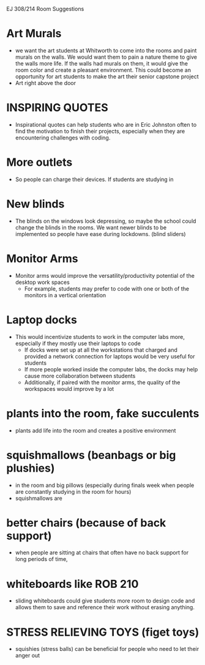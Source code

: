 EJ 308/214 Room Suggestions

# Art Murals
 - we want the art students at Whitworth to come into the rooms and paint murals on the walls. We would want them to pain a nature theme to give the walls more life. If the walls had murals on them, it would give the room color and create a pleasant environment. This could become an opportunity for art students to make the art their senior capstone project
 - Art right above the door

# INSPIRING QUOTES
- Inspirational quotes can help students who are in Eric Johnston often to find the motivation to finish their projects, especially when they are encountering challenges with coding.


# More outlets 
 - So people can charge their devices. If students are studying in 

# New blinds
- The blinds on the windows look depressing, so maybe the school could change the blinds in the rooms. We want newer blinds to be implemented so people have ease during lockdowns. (blind sliders)

# Monitor Arms
 - Monitor arms would improve the versatility/productivity potential of the desktop work spaces
   - For example, students may prefer to code with one or both of the monitors in a vertical orientation

# Laptop docks
 - This would incentivize students to work in the computer labs more, especially if they mostly use their laptops to code
   - If docks were set up at all the workstations that charged and provided a network connection for laptops would be very useful for students
   - If more people worked inside the computer labs, the docks may help cause more collaboration between students
   - Additionally, if paired with the monitor arms, the quality of the workspaces would improve by a lot

# plants into the room, fake succulents
- plants add life into the room and creates a positive environment

# squishmallows (beanbags or big plushies)
 - in the room and big pillows (especially during finals week when people are constantly studying in the room for hours)
 - squishmallows are 

# better chairs (because of back support)
- when people are sitting at chairs that often have no back support for long periods of time, 

# whiteboards like ROB 210
- sliding whiteboards could give students more room to design code and allows them to save and reference their work without erasing anything. 

# STRESS RELIEVING TOYS (figet toys)
- squishies (stress balls) can be beneficial for people who need to let their anger out